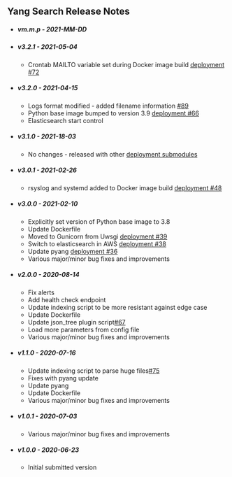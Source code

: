 ## Yang Search Release Notes

* ##### vm.m.p - 2021-MM-DD

* ##### v3.2.1 - 2021-05-04

  * Crontab MAILTO variable set during Docker image build [deployment #72](https://github.com/YangCatalog/deployment/issues/72)

* ##### v3.2.0 - 2021-04-15

  * Logs format modified - added filename information [#89](https://github.com/YangCatalog/search/issues/89)
  * Python base image bumped to version 3.9 [deployment #66](https://github.com/YangCatalog/deployment/issues/66)
  * Elasticsearch start control

* ##### v3.1.0 - 2021-18-03

  * No changes - released with other [deployment submodules](https://github.com/YangCatalog/deployment)

* ##### v3.0.1 - 2021-02-26

  * rsyslog and systemd added to Docker image build [deployment #48](https://github.com/YangCatalog/deployment/issues/48)

* ##### v3.0.0 - 2021-02-10

  * Explicitly set version of Python base image to 3.8
  * Update Dockerfile
  * Moved to Gunicorn from Uwsgi [deployment #39](https://github.com/YangCatalog/deployment/issues/39)
  * Switch to elasticsearch in AWS [deployment #38](https://github.com/YangCatalog/deployment/issues/38)
  * Update pyang [deployment #36]( https://github.com/YangCatalog/deployment/issues/36)
  * Various major/minor bug fixes and improvements

* ##### v2.0.0 - 2020-08-14

  * Fix alerts
  * Add health check endpoint
  * Update indexing script to be more resistant against edge case
  * Update Dockerfile
  * Update json_tree plugin script[#67](https://github.com/YangCatalog/search/issues/67)
  * Load more parameters from config file
  * Various major/minor bug fixes and improvements

* ##### v1.1.0 - 2020-07-16

  * Update indexing script to parse huge files[#75](https://github.com/YangCatalog/search/issues/75)
  * Fixes with pyang update
  * Update pyang
  * Update Dockerfile
  * Various major/minor bug fixes and improvements

* ##### v1.0.1 - 2020-07-03

  * Various major/minor bug fixes and improvements

* ##### v1.0.0 - 2020-06-23

  * Initial submitted version
